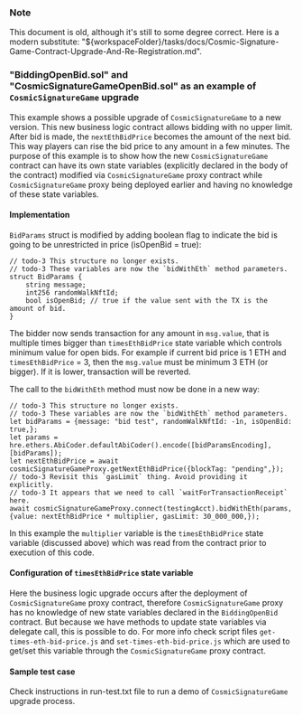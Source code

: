 ### Note

This document is old, although it's still to some degree correct.
Here is a modern substitute: "${workspaceFolder}/tasks/docs/Cosmic-Signature-Game-Contract-Upgrade-And-Re-Registration.md".

### "BiddingOpenBid.sol" and "CosmicSignatureGameOpenBid.sol" as an example of `CosmicSignatureGame` upgrade

This example shows a possible upgrade of `CosmicSignatureGame` to a new version.
This new business logic contract allows bidding with no upper limit. After bid is made, the `nextEthBidPrice` becomes the amount of the next bid. This way players can rise the bid price to any amount in a few minutes. The purpose of this example is to show how the new `CosmicSignatureGame` contract can have its own state variables (explicitly declared in the body of the contract) modified via `CosmicSignatureGame` proxy contract while `CosmicSignatureGame` proxy being deployed earlier and having no knowledge of these state variables.

#### Implementation

`BidParams` struct is modified by adding boolean flag to indicate the bid is going to be unrestricted in price (isOpenBid = true):

    // todo-3 This structure no longer exists.
    // todo-3 These variables are now the `bidWithEth` method parameters.
    struct BidParams {
        string message;
        int256 randomWalkNftId;
        bool isOpenBid; // true if the value sent with the TX is the amount of bid.
    }

The bidder now sends transaction for any amount in `msg.value`, that is multiple times bigger than `timesEthBidPrice` state variable which controls minimum value for open bids. For example if current bid price is 1 ETH and `timesEthBidPrice` = 3, then the `msg.value` must be minimum 3 ETH (or bigger). If it is lower, transaction will be reverted.

The call to the `bidWithEth` method must now be done in a new way:

    // todo-3 This structure no longer exists.
    // todo-3 These variables are now the `bidWithEth` method parameters.
    let bidParams = {message: "bid test", randomWalkNftId: -1n, isOpenBid: true,};
    let params = hre.ethers.AbiCoder.defaultAbiCoder().encode([bidParamsEncoding], [bidParams]);
    let nextEthBidPrice = await cosmicSignatureGameProxy.getNextEthBidPrice({blockTag: "pending",});
    // todo-3 Revisit this `gasLimit` thing. Avoid providing it explicitly.
    // todo-3 It appears that we need to call `waitForTransactionReceipt` here.
    await cosmicSignatureGameProxy.connect(testingAcct).bidWithEth(params, {value: nextEthBidPrice * multiplier, gasLimit: 30_000_000,});

In this example the `multiplier` variable is the `timesEthBidPrice` state variable (discussed above) which was read from the contract prior to execution of this code.

#### Configuration of `timesEthBidPrice` state variable

Here the business logic upgrade occurs after the deployment of `CosmicSignatureGame` proxy contract, therefore `CosmicSignatureGame` proxy has no knowledge of new state variables declared in the `BiddingOpenBid` contract. But because we have methods to update state variables via delegate call, this is possible to do. For more info check script files `get-times-eth-bid-price.js` and `set-times-eth-bid-price.js` which are used to get/set this variable through the `CosmicSignatureGame` proxy contract.

#### Sample test case

Check instructions in run-test.txt file to run a demo of `CosmicSignatureGame` upgrade process.
